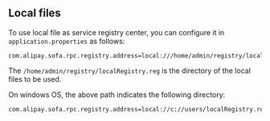## Local files

To use local file as service registry center, you can configure it in `application.properties` as follows:
```
com.alipay.sofa.rpc.registry.address=local:///home/admin/registry/localRegistry.reg
```

The `/home/admin/registry/localRegistry.reg` is the directory of the local files to be used.

On windows OS, the above path indicates the following directory:

```
com.alipay.sofa.rpc.registry.address=local://c://users/localRegistry.reg
```